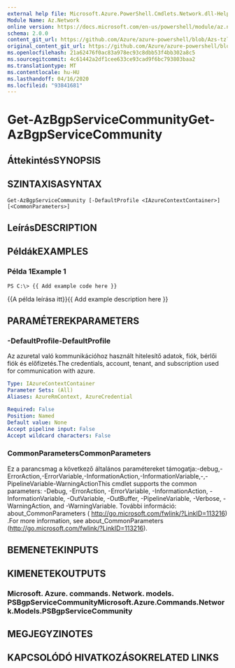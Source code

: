 ```yaml
---
external help file: Microsoft.Azure.PowerShell.Cmdlets.Network.dll-Help.xml
Module Name: Az.Network
online version: https://docs.microsoft.com/en-us/powershell/module/az.network/get-azbgpservicecommunity
schema: 2.0.0
content_git_url: https://github.com/Azure/azure-powershell/blob/Azs-tzl/src/Network/Network/help/Get-AzBgpServiceCommunity.md
original_content_git_url: https://github.com/Azure/azure-powershell/blob/Azs-tzl/src/Network/Network/help/Get-AzBgpServiceCommunity.md
ms.openlocfilehash: 21a62476f0ac83a978ec93c8dbb53f4bb302a8c5
ms.sourcegitcommit: 4c61442a2df1cee633ce93cad9f6bc793803baa2
ms.translationtype: MT
ms.contentlocale: hu-HU
ms.lasthandoff: 04/16/2020
ms.locfileid: "93841681"
---
```

# <span data-ttu-id="bd3b5-101">Get-AzBgpServiceCommunity</span><span class="sxs-lookup"><span data-stu-id="bd3b5-101">Get-AzBgpServiceCommunity</span></span>

## <span data-ttu-id="bd3b5-102">Áttekintés</span><span class="sxs-lookup"><span data-stu-id="bd3b5-102">SYNOPSIS</span></span>

## <span data-ttu-id="bd3b5-103">SZINTAXISA</span><span class="sxs-lookup"><span data-stu-id="bd3b5-103">SYNTAX</span></span>

```
Get-AzBgpServiceCommunity [-DefaultProfile <IAzureContextContainer>] [<CommonParameters>]
```

## <span data-ttu-id="bd3b5-104">Leírás</span><span class="sxs-lookup"><span data-stu-id="bd3b5-104">DESCRIPTION</span></span>

## <span data-ttu-id="bd3b5-105">Példák</span><span class="sxs-lookup"><span data-stu-id="bd3b5-105">EXAMPLES</span></span>

### <span data-ttu-id="bd3b5-106">Példa 1</span><span class="sxs-lookup"><span data-stu-id="bd3b5-106">Example 1</span></span>
```
PS C:\> {{ Add example code here }}
```

<span data-ttu-id="bd3b5-107">{{A példa leírása itt}}</span><span class="sxs-lookup"><span data-stu-id="bd3b5-107">{{ Add example description here }}</span></span>

## <span data-ttu-id="bd3b5-108">PARAMÉTEREK</span><span class="sxs-lookup"><span data-stu-id="bd3b5-108">PARAMETERS</span></span>

### <span data-ttu-id="bd3b5-109">-DefaultProfile</span><span class="sxs-lookup"><span data-stu-id="bd3b5-109">-DefaultProfile</span></span>
<span data-ttu-id="bd3b5-110">Az azuretal való kommunikációhoz használt hitelesítő adatok, fiók, bérlői fiók és előfizetés.</span><span class="sxs-lookup"><span data-stu-id="bd3b5-110">The credentials, account, tenant, and subscription used for communication with azure.</span></span>

```yaml
Type: IAzureContextContainer
Parameter Sets: (All)
Aliases: AzureRmContext, AzureCredential

Required: False
Position: Named
Default value: None
Accept pipeline input: False
Accept wildcard characters: False
```

### <span data-ttu-id="bd3b5-111">CommonParameters</span><span class="sxs-lookup"><span data-stu-id="bd3b5-111">CommonParameters</span></span>
<span data-ttu-id="bd3b5-112">Ez a parancsmag a következő általános paramétereket támogatja:-debug,-ErrorAction,-ErrorVariable,-InformationAction,-InformationVariable,-,-PipelineVariable-WarningAction</span><span class="sxs-lookup"><span data-stu-id="bd3b5-112">This cmdlet supports the common parameters: -Debug, -ErrorAction, -ErrorVariable, -InformationAction, -InformationVariable, -OutVariable, -OutBuffer, -PipelineVariable, -Verbose, -WarningAction, and -WarningVariable.</span></span> <span data-ttu-id="bd3b5-113">További információ: about_CommonParameters ( http://go.microsoft.com/fwlink/?LinkID=113216) .</span><span class="sxs-lookup"><span data-stu-id="bd3b5-113">For more information, see about_CommonParameters (http://go.microsoft.com/fwlink/?LinkID=113216).</span></span>

## <span data-ttu-id="bd3b5-114">BEMENETEK</span><span class="sxs-lookup"><span data-stu-id="bd3b5-114">INPUTS</span></span>

## <span data-ttu-id="bd3b5-115">KIMENETEK</span><span class="sxs-lookup"><span data-stu-id="bd3b5-115">OUTPUTS</span></span>

### <span data-ttu-id="bd3b5-116">Microsoft. Azure. commands. Network. models. PSBgpServiceCommunity</span><span class="sxs-lookup"><span data-stu-id="bd3b5-116">Microsoft.Azure.Commands.Network.Models.PSBgpServiceCommunity</span></span>

## <span data-ttu-id="bd3b5-117">MEGJEGYZI</span><span class="sxs-lookup"><span data-stu-id="bd3b5-117">NOTES</span></span>

## <span data-ttu-id="bd3b5-118">KAPCSOLÓDÓ HIVATKOZÁSOK</span><span class="sxs-lookup"><span data-stu-id="bd3b5-118">RELATED LINKS</span></span>

